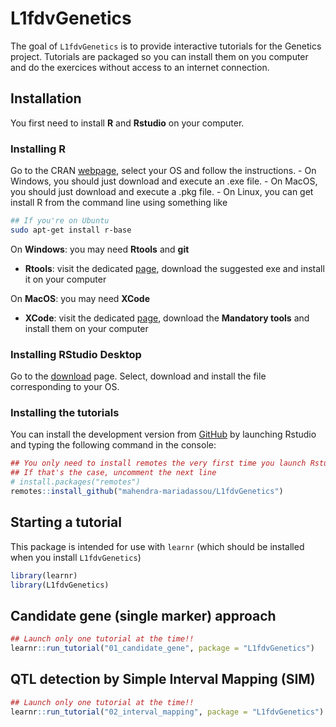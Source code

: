 
<!-- README.md is generated from README.Rmd. Please edit that file -->

# L1fdvGenetics

<!-- badges: start -->

<!-- badges: end -->

The goal of `L1fdvGenetics` is to provide interactive tutorials for the
Genetics project. Tutorials are packaged so you can install them on you
computer and do the exercices without access to an internet connection.

## Installation

You first need to install **R** and **Rstudio** on your computer.

### Installing R

Go to the CRAN [webpage](https://cran.r-project.org/), select your OS
and follow the instructions. - On Windows, you should just download and
execute an .exe file. - On MacOS, you should just download and execute a
.pkg file. - On Linux, you can get install R from the command line using
something like

``` bash
## If you're on Ubuntu
sudo apt-get install r-base
```

On **Windows**: you may need **Rtools** and **git**

  - **Rtools**: visit the dedicated
    [page](https://cran.r-project.org/bin/windows/Rtools/), download the
    suggested exe and install it on your computer

On **MacOS**: you may need **XCode**

  - **XCode**: visit the dedicated
    [page](https://mac.r-project.org/tools/), download the **Mandatory
    tools** and install them on your computer

### Installing RStudio Desktop

Go to the
[download](https://rstudio.com/products/rstudio/download/#download)
page. Select, download and install the file corresponding to your OS.

### Installing the tutorials

You can install the development version from
[GitHub](https://github.com/) by launching Rstudio and typing the
following command in the
console:

``` r
## You only need to install remotes the very first time you launch Rstudio.
## If that's the case, uncomment the next line
# install.packages("remotes") 
remotes::install_github("mahendra-mariadassou/L1fdvGenetics")
```

<!-- If the installation of `devtools` fails, you may need to install some system dependencies (for example on ubuntu/debian): -->

<!-- ```{bash, eval = FALSE} -->

<!-- sudo apt-get install libxml2-dev libcurl4-openssl-dev libssl-dev -->

<!-- ``` -->

<!-- On Mac, you may need some of the compiling tools listed [here](https://cran.r-project.org/bin/macosx/tools/) -->

## Starting a tutorial

This package is intended for use with `learnr` (which should be
installed when you install `L1fdvGenetics`)

``` r
library(learnr)
library(L1fdvGenetics)
```

## Candidate gene (single marker) approach

``` r
## Launch only one tutorial at the time!!
learnr::run_tutorial("01_candidate_gene", package = "L1fdvGenetics")
```

## QTL detection by Simple Interval Mapping (SIM)

``` r
## Launch only one tutorial at the time!!
learnr::run_tutorial("02_interval_mapping", package = "L1fdvGenetics")
```
